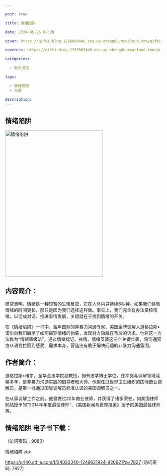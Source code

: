 ```yaml
---

post: true

title: 情绪陷阱

date: 2024-05-25 08:28

cover: https://qifei-blog-1256009448.cos.ap-chengdu.myqcloud.com/qifei-blog/660a0fe69f345e8d03c07d53.jpg

coveross: https://qifei-blog-1256009448.cos.ap-chengdu.myqcloud.com/qifei-blog/660a0fe69f345e8d03c07d53.jpg

categories:

  - 励志成功

tags:

  - 情绪管理
  - 沟通

description:
---
```


## 情绪陷阱
<img alt="情绪陷阱 " class="aligncenter loaded" data-was-processed="true" decoding="async" fetchpriority="high" height="471" src="https://qifei-blog-1256009448.cos.ap-chengdu.myqcloud.com/qifei-blog/660a0fe69f345e8d03c07d53.jpg" style="cursor: zoom-in;" width="314"/>

## 内容简介：

研究表明，情绪是一种短暂的生理反应，它在人体内只持续6秒钟。如果我们体验情绪的时间更长，那只是因为我们选择这样做。事实上，我们完全有办法掌控情绪，以促成对话、推进事情发展，关键就在于找到情绪的开关。

在《情绪陷阱》一书中，蜚声国际的非暴力沟通专家、美国金牌调解人道格拉斯•诺尔向我们展示了如何揭穿情绪的伪装，发现对方隐藏在背后的诉求。他将这一方法称为“情绪降级法”。通过情绪标记、共情、情绪反馈这三个关键步骤，将沟通双方从语言拉回到感受、需求本身，营造出有助于解决问题的非暴力沟通氛围。

## 作者简介：

道格拉斯•诺尔，圣华金法学院副教授，拥有法学博士学位，在冲突与调解领域深耕多年，是非暴力沟通实践的倡导者和大师。他担任过世界卫生组织的国际商业调解员，是第一批通过国际调解员标准认证的美国调解员之一。

在从事调解工作之前，他曾做过22年商业律师，并获得了诸多荣誉，如美国律师网站授予的“2014年年度最佳律师”、《美国新闻与世界报道》授予的美国最佳律师等。

## 情绪陷阱 电子书下载：

 （访问密码：9080）

情绪陷阱.zip: 

https://url40.ctfile.com/f/24033340-1249621924-920921?p=7827 (访问密码: 7827)
